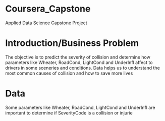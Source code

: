 # Coursera_Capstone
Applied Data Science Capstone Project

# Introduction/Business Problem
The objective is to predict the severity of collision and determine how parameters like Wheater, RoadCond, LightCond and UnderInfl affect to drivers in some sceneries and conditions. Data helps us to understand the most common causes of collision and how to save more lives 

# Data
Some parameters like Wheater, RoadCond, LightCond and UnderInfl are important to determine if SeverityCode is a collision or injurie 
